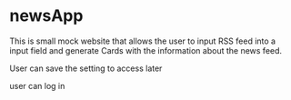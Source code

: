 # newsApp

This is small mock website that allows the user to input RSS feed into a input field and generate Cards with the information about the news feed.

User can save the setting to access later 


user can log in
